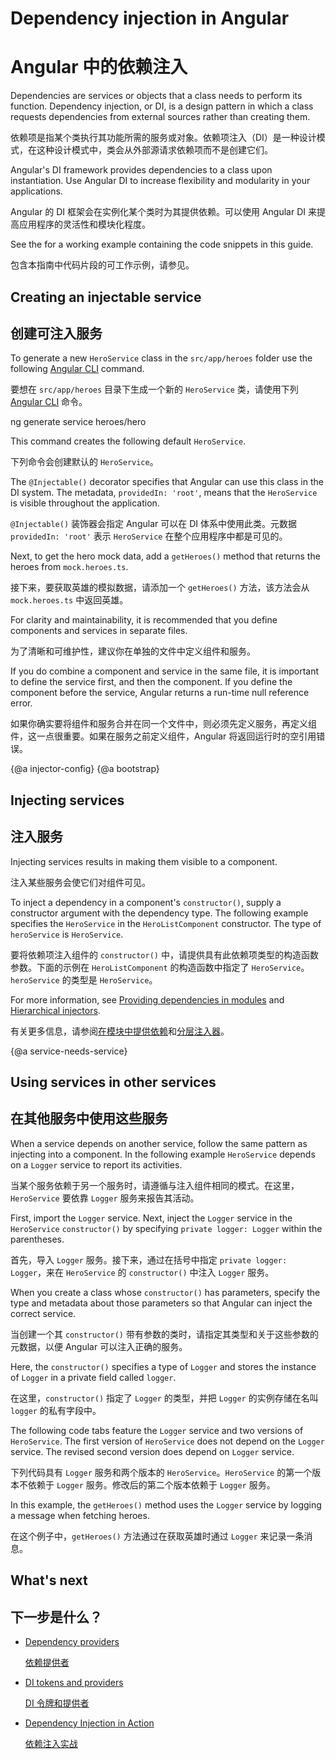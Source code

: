 # Dependency injection in Angular

# Angular 中的依赖注入

Dependencies are services or objects that a class needs to perform its function.
Dependency injection, or DI, is a design pattern in which a class requests dependencies from external sources rather than creating them.

依赖项是指某个类执行其功能所需的服务或对象。依赖项注入（DI）是一种设计模式，在这种设计模式中，类会从外部源请求依赖项而不是创建它们。

Angular's DI framework provides dependencies to a class upon instantiation.
Use Angular DI to increase flexibility and modularity in your applications.

Angular 的 DI 框架会在实例化某个类时为其提供依赖。可以使用 Angular DI 来提高应用程序的灵活性和模块化程度。

<div class="alert is-helpful">

See the <live-example></live-example> for a working example containing the code snippets in this guide.

包含本指南中代码片段的可工作示例，请参见<live-example></live-example>。

</div>

## Creating an injectable service

## 创建可注入服务

To generate a new `HeroService` class in the `src/app/heroes` folder use the following [Angular CLI](cli) command.

要想在 `src/app/heroes` 目录下生成一个新的 `HeroService` 类，请使用下列 [Angular CLI](cli) 命令。

<code-example language="sh">
ng generate service heroes/hero
</code-example>

This command creates the following default `HeroService`.

下列命令会创建默认的 `HeroService`。

<code-example path="dependency-injection/src/app/heroes/hero.service.0.ts" header="src/app/heroes/hero.service.ts (CLI-generated)">
</code-example>

The `@Injectable()` decorator specifies that Angular can use this class in the DI system.
The metadata, `providedIn: 'root'`, means that the `HeroService` is visible throughout the application.

`@Injectable()` 装饰器会指定 Angular 可以在 DI 体系中使用此类。元数据 `providedIn: 'root'` 表示 `HeroService` 在整个应用程序中都是可见的。

Next, to get the hero mock data, add a `getHeroes()` method that returns the heroes from `mock.heroes.ts`.

接下来，要获取英雄的模拟数据，请添加一个 `getHeroes()` 方法，该方法会从 `mock.heroes.ts` 中返回英雄。

<code-example path="dependency-injection/src/app/heroes/hero.service.3.ts" header="src/app/heroes/hero.service.ts">
</code-example>

For clarity and maintainability, it is recommended that you define components and services in separate files.

为了清晰和可维护性，建议你在单独的文件中定义组件和服务。

If you do combine a component and service in the same file, it is important to define the service first, and then the component.
If you define the component before the service, Angular returns a run-time null reference error.

如果你确实要将组件和服务合并在同一个文件中，则必须先定义服务，再定义组件，这一点很重要。如果在服务之前定义组件，Angular 将返回运行时的空引用错误。

{@a injector-config}
{@a bootstrap}

## Injecting services

## 注入服务

Injecting services results in making them visible to a component.

注入某些服务会使它们对组件可见。

To inject a dependency in a component's `constructor()`, supply a constructor argument with the dependency type.
The following example specifies the `HeroService` in the `HeroListComponent` constructor.
The type of `heroService` is `HeroService`.

要将依赖项注入组件的 `constructor()` 中，请提供具有此依赖项类型的构造函数参数。下面的示例在 `HeroListComponent` 的构造函数中指定了 `HeroService`。`heroService` 的类型是 `HeroService`。

<code-example header="src/app/heroes/hero-list.component (constructor signature)" path="dependency-injection/src/app/heroes/hero-list.component.ts"
region="ctor-signature">
</code-example>

For more information, see [Providing dependencies in modules](guide/providers) and [Hierarchical injectors](guide/hierarchical-dependency-injection).

有关更多信息，请参阅[在模块中提供依赖](guide/providers)和[分层注入器](guide/hierarchical-dependency-injection)。

{@a service-needs-service}

## Using services in other services

## 在其他服务中使用这些服务

When a service depends on another service, follow the same pattern as injecting into a component.
In the following example `HeroService` depends on a `Logger` service to report its activities.

当某个服务依赖于另一个服务时，请遵循与注入组件相同的模式。在这里，`HeroService` 要依靠 `Logger` 服务来报告其活动。

First, import the `Logger` service.
Next, inject the `Logger` service in the `HeroService` `constructor()` by specifying `private logger: Logger` within the parentheses.

首先，导入 `Logger` 服务。接下来，通过在括号中指定 `private logger: Logger`，来在 `HeroService` 的 `constructor()` 中注入 `Logger` 服务。

When you create a class whose `constructor()` has parameters, specify the type and metadata about those parameters so that Angular can inject the correct service.

当创建一个其 `constructor()` 带有参数的类时，请指定其类型和关于这些参数的元数据，以便 Angular 可以注入正确的服务。

Here, the `constructor()` specifies a type of `Logger` and stores the instance of `Logger` in a private field called `logger`.

在这里，`constructor()` 指定了 `Logger` 的类型，并把 `Logger` 的实例存储在名叫 `logger` 的私有字段中。

The following code tabs feature the `Logger` service and two versions of `HeroService`.
The first version of `HeroService` does not depend on the `Logger` service.
The revised second version does depend on `Logger` service.

下列代码具有 `Logger` 服务和两个版本的 `HeroService`。`HeroService` 的第一个版本不依赖于 `Logger` 服务。修改后的第二个版本依赖于 `Logger` 服务。

<code-tabs>

  <code-pane header="src/app/heroes/hero.service (v2)" path="dependency-injection/src/app/heroes/hero.service.2.ts">
  </code-pane>

  <code-pane header="src/app/heroes/hero.service (v1)" path="dependency-injection/src/app/heroes/hero.service.1.ts">
  </code-pane>

  <code-pane header="src/app/logger.service"
  path="dependency-injection/src/app/logger.service.ts">
  </code-pane>

</code-tabs>

In this example, the `getHeroes()` method uses the `Logger` service by logging a message when fetching heroes.

在这个例子中，`getHeroes()` 方法通过在获取英雄时通过 `Logger` 来记录一条消息。

## What's next

## 下一步是什么？

* [Dependency providers](guide/dependency-injection-providers)

  [依赖提供者](guide/dependency-injection-providers)

* [DI tokens and providers](guide/dependency-injection-providers)

  [DI 令牌和提供者](guide/dependency-injection-providers)

* [Dependency Injection in Action](guide/dependency-injection-in-action)

  [依赖注入实战](guide/dependency-injection-in-action) 
